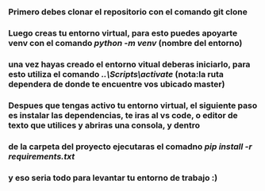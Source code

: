 ### Primero debes clonar el repositorio con el comando git clone
### Luego creas tu entorno virtual, para esto puedes apoyarte venv con el comando *python -m venv* (nombre del entorno)
### una vez hayas creado el entorno vitual deberas iniciarlo, para esto utiliza el comando *..\Scripts\activate* (nota:la ruta dependera de donde te encuentre vos ubicado master)
### Despues que tengas activo tu entorno virtual, el siguiente paso es instalar las dependencias, te iras al vs code, o editor de texto que utilices y abriras una consola, y dentro 
### de la carpeta del proyecto ejecutaras el comadno *pip install -r requirements.txt*
### y eso seria todo para levantar tu entorno de trabajo :)


